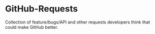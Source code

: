 GitHub-Requests
===============

Collection of feature/bugs/API and other requests developers think that could make GitHub better.